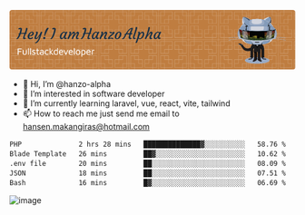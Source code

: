 ![Header](./github-header-image.png)

- 👋 Hi, I’m @hanzo-alpha
- 👀 I’m interested in software developer
- 🌱 I’m currently learning laravel, vue, react, vite, tailwind
- 📫 How to reach me just send me email to hansen.makangiras@hotmail.com 

<!---
hanzo-alpha/hanzo-alpha is a ✨ special ✨ repository because its `README.md` (this file) appears on your GitHub profile.
You can click the Preview link to take a look at your changes.
--->

<!--START_SECTION:waka-->

```txt
PHP              2 hrs 28 mins   ██████████████▓░░░░░░░░░░   58.76 %
Blade Template   26 mins         ██▓░░░░░░░░░░░░░░░░░░░░░░   10.62 %
.env file        20 mins         ██░░░░░░░░░░░░░░░░░░░░░░░   08.09 %
JSON             18 mins         ██░░░░░░░░░░░░░░░░░░░░░░░   07.51 %
Bash             16 mins         █▓░░░░░░░░░░░░░░░░░░░░░░░   06.69 %
```

<!--END_SECTION:waka-->

![image](https://github.com/hanzo-alpha/hanzo-alpha/assets/111342797/c4bd2977-6123-4017-8652-6e166259b484)

